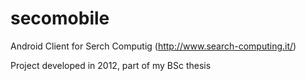 secomobile
==========

Android Client for Serch Computig (http://www.search-computing.it/)

Project developed in 2012, part of my BSc thesis
